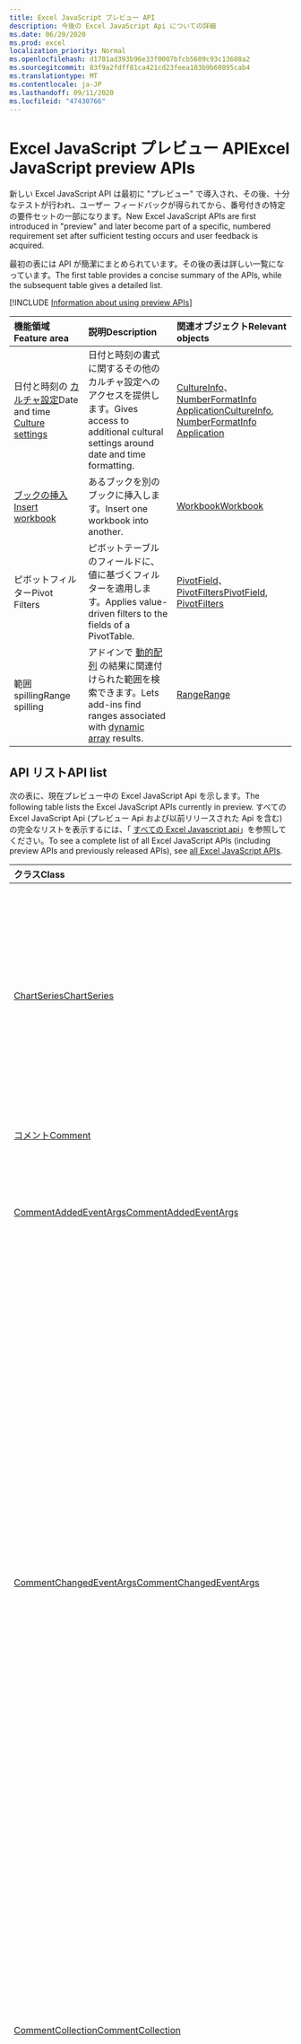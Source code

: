```yaml
---
title: Excel JavaScript プレビュー API
description: 今後の Excel JavaScript Api についての詳細
ms.date: 06/29/2020
ms.prod: excel
localization_priority: Normal
ms.openlocfilehash: d1701ad393b96e33f0007bfcb5609c93c13608a2
ms.sourcegitcommit: 83f9a2fdff81ca421cd23feea103b9b60895cab4
ms.translationtype: MT
ms.contentlocale: ja-JP
ms.lasthandoff: 09/11/2020
ms.locfileid: "47430766"
---
```

# <a name="excel-javascript-preview-apis"></a><span data-ttu-id="ba71c-103">Excel JavaScript プレビュー API</span><span class="sxs-lookup"><span data-stu-id="ba71c-103">Excel JavaScript preview APIs</span></span>

<span data-ttu-id="ba71c-104">新しい Excel JavaScript API は最初に "プレビュー" で導入され、その後、十分なテストが行われ、ユーザー フィードバックが得られてから、番号付きの特定の要件セットの一部になります。</span><span class="sxs-lookup"><span data-stu-id="ba71c-104">New Excel JavaScript APIs are first introduced in "preview" and later become part of a specific, numbered requirement set after sufficient testing occurs and user feedback is acquired.</span></span>

<span data-ttu-id="ba71c-105">最初の表には API が簡潔にまとめられています。その後の表は詳しい一覧になっています。</span><span class="sxs-lookup"><span data-stu-id="ba71c-105">The first table provides a concise summary of the APIs, while the subsequent table gives a detailed list.</span></span>

[!INCLUDE [Information about using preview APIs](../../includes/using-preview-apis-host.md)]

| <span data-ttu-id="ba71c-106">機能領域</span><span class="sxs-lookup"><span data-stu-id="ba71c-106">Feature area</span></span> | <span data-ttu-id="ba71c-107">説明</span><span class="sxs-lookup"><span data-stu-id="ba71c-107">Description</span></span> | <span data-ttu-id="ba71c-108">関連オブジェクト</span><span class="sxs-lookup"><span data-stu-id="ba71c-108">Relevant objects</span></span> |
|:--- |:--- |:--- |
| <span data-ttu-id="ba71c-109">日付と時刻の [カルチャ設定](../../excel/excel-add-ins-workbooks.md#access-application-culture-settings)</span><span class="sxs-lookup"><span data-stu-id="ba71c-109">Date and time [Culture settings](../../excel/excel-add-ins-workbooks.md#access-application-culture-settings)</span></span> | <span data-ttu-id="ba71c-110">日付と時刻の書式に関するその他のカルチャ設定へのアクセスを提供します。</span><span class="sxs-lookup"><span data-stu-id="ba71c-110">Gives access to additional cultural settings around date and time formatting.</span></span> | <span data-ttu-id="ba71c-111">[CultureInfo](/javascript/api/excel/excel.cultureinfo)、 [NumberFormatInfo](/javascript/api/excel/excel.numberformatinfo) [Application](/javascript/api/excel/excel.application)</span><span class="sxs-lookup"><span data-stu-id="ba71c-111">[CultureInfo](/javascript/api/excel/excel.cultureinfo), [NumberFormatInfo](/javascript/api/excel/excel.numberformatinfo) [Application](/javascript/api/excel/excel.application)</span></span> |
| [<span data-ttu-id="ba71c-112">ブックの挿入</span><span class="sxs-lookup"><span data-stu-id="ba71c-112">Insert workbook</span></span>](../../excel/excel-add-ins-workbooks.md#insert-a-copy-of-an-existing-workbook-into-the-current-one-preview) | <span data-ttu-id="ba71c-113">あるブックを別のブックに挿入します。</span><span class="sxs-lookup"><span data-stu-id="ba71c-113">Insert one workbook into another.</span></span>  | [<span data-ttu-id="ba71c-114">Workbook</span><span class="sxs-lookup"><span data-stu-id="ba71c-114">Workbook</span></span>](/javascript/api/excel/excel.worksheetcollection) |
| <span data-ttu-id="ba71c-115">ピボットフィルター</span><span class="sxs-lookup"><span data-stu-id="ba71c-115">Pivot Filters</span></span> | <span data-ttu-id="ba71c-116">ピボットテーブルのフィールドに、値に基づくフィルターを適用します。</span><span class="sxs-lookup"><span data-stu-id="ba71c-116">Applies value-driven filters to the fields of a PivotTable.</span></span> | <span data-ttu-id="ba71c-117">[PivotField](/javascript/api/excel/excel.pivotfield#applyfilter-filter-)、 [PivotFilters](/javascript/api/excel/excel.pivotFilters)</span><span class="sxs-lookup"><span data-stu-id="ba71c-117">[PivotField](/javascript/api/excel/excel.pivotfield#applyfilter-filter-), [PivotFilters](/javascript/api/excel/excel.pivotFilters)</span></span> |
|<span data-ttu-id="ba71c-118">範囲 spilling</span><span class="sxs-lookup"><span data-stu-id="ba71c-118">Range spilling</span></span> | <span data-ttu-id="ba71c-119">アドインで [動的配列](https://support.microsoft.com/office/205c6b06-03ba-4151-89a1-87a7eb36e531) の結果に関連付けられた範囲を検索できます。</span><span class="sxs-lookup"><span data-stu-id="ba71c-119">Lets add-ins find ranges associated with [dynamic array](https://support.microsoft.com/office/205c6b06-03ba-4151-89a1-87a7eb36e531) results.</span></span> | [<span data-ttu-id="ba71c-120">Range</span><span class="sxs-lookup"><span data-stu-id="ba71c-120">Range</span></span>](/javascript/api/excel/excel.range) |

## <a name="api-list"></a><span data-ttu-id="ba71c-121">API リスト</span><span class="sxs-lookup"><span data-stu-id="ba71c-121">API list</span></span>

<span data-ttu-id="ba71c-122">次の表に、現在プレビュー中の Excel JavaScript Api を示します。</span><span class="sxs-lookup"><span data-stu-id="ba71c-122">The following table lists the Excel JavaScript APIs currently in preview.</span></span> <span data-ttu-id="ba71c-123">すべての Excel JavaScript Api (プレビュー Api および以前リリースされた Api を含む) の完全なリストを表示するには、「 [すべての Excel Javascript api](/javascript/api/excel?view=excel-js-preview&preserve-view=true)」を参照してください。</span><span class="sxs-lookup"><span data-stu-id="ba71c-123">To see a complete list of all Excel JavaScript APIs (including preview APIs and previously released APIs), see [all Excel JavaScript APIs](/javascript/api/excel?view=excel-js-preview&preserve-view=true).</span></span>

| <span data-ttu-id="ba71c-124">クラス</span><span class="sxs-lookup"><span data-stu-id="ba71c-124">Class</span></span> | <span data-ttu-id="ba71c-125">フィールド</span><span class="sxs-lookup"><span data-stu-id="ba71c-125">Fields</span></span> | <span data-ttu-id="ba71c-126">説明</span><span class="sxs-lookup"><span data-stu-id="ba71c-126">Description</span></span> |
|:---|:---|:---|
|[<span data-ttu-id="ba71c-127">ChartSeries</span><span class="sxs-lookup"><span data-stu-id="ba71c-127">ChartSeries</span></span>](/javascript/api/excel/excel.chartseries)|[<span data-ttu-id="ba71c-128">getDimensionValues (dimension: Excel. ChartSeriesDimension)</span><span class="sxs-lookup"><span data-stu-id="ba71c-128">getDimensionValues(dimension: Excel.ChartSeriesDimension)</span></span>](/javascript/api/excel/excel.chartseries#getdimensionvalues-dimension-)|<span data-ttu-id="ba71c-129">グラフの系列の1つの次元から値を取得します。</span><span class="sxs-lookup"><span data-stu-id="ba71c-129">Gets the values from a single dimension of the chart series.</span></span> <span data-ttu-id="ba71c-130">指定できるのは、指定された次元と、グラフ系列に対するデータのマッピング方法によって異なります。</span><span class="sxs-lookup"><span data-stu-id="ba71c-130">These could be either category values or data values, depending on the dimension specified and how the data is mapped for the chart series.</span></span>|
|[<span data-ttu-id="ba71c-131">コメント</span><span class="sxs-lookup"><span data-stu-id="ba71c-131">Comment</span></span>](/javascript/api/excel/excel.comment)|[<span data-ttu-id="ba71c-132">contentType</span><span class="sxs-lookup"><span data-stu-id="ba71c-132">contentType</span></span>](/javascript/api/excel/excel.comment#contenttype)|<span data-ttu-id="ba71c-133">コメントのコンテンツタイプを取得します。</span><span class="sxs-lookup"><span data-stu-id="ba71c-133">Gets the content type of the comment.</span></span>|
|[<span data-ttu-id="ba71c-134">CommentAddedEventArgs</span><span class="sxs-lookup"><span data-stu-id="ba71c-134">CommentAddedEventArgs</span></span>](/javascript/api/excel/excel.commentaddedeventargs)|[<span data-ttu-id="ba71c-135">コメントの詳細</span><span class="sxs-lookup"><span data-stu-id="ba71c-135">commentDetails</span></span>](/javascript/api/excel/excel.commentaddedeventargs#commentdetails)|<span data-ttu-id="ba71c-136">`CommentDetail`関連付けられている返信のコメント id と id を含む配列を取得します。</span><span class="sxs-lookup"><span data-stu-id="ba71c-136">Gets the `CommentDetail` array that contains the comment ID and IDs of its related replies.</span></span>|
||[<span data-ttu-id="ba71c-137">source</span><span class="sxs-lookup"><span data-stu-id="ba71c-137">source</span></span>](/javascript/api/excel/excel.commentaddedeventargs#source)|<span data-ttu-id="ba71c-138">イベントのソースを指定します。</span><span class="sxs-lookup"><span data-stu-id="ba71c-138">Specifies the source of the event.</span></span> <span data-ttu-id="ba71c-139">詳細は「`Excel.EventSource`」をご覧ください。</span><span class="sxs-lookup"><span data-stu-id="ba71c-139">See `Excel.EventSource` for details.</span></span>|
||[<span data-ttu-id="ba71c-140">type</span><span class="sxs-lookup"><span data-stu-id="ba71c-140">type</span></span>](/javascript/api/excel/excel.commentaddedeventargs#type)|<span data-ttu-id="ba71c-141">イベントの種類を取得します。</span><span class="sxs-lookup"><span data-stu-id="ba71c-141">Gets the type of the event.</span></span> <span data-ttu-id="ba71c-142">詳細は「`Excel.EventType`」をご覧ください。</span><span class="sxs-lookup"><span data-stu-id="ba71c-142">See `Excel.EventType` for details.</span></span>|
||[<span data-ttu-id="ba71c-143">worksheetId</span><span class="sxs-lookup"><span data-stu-id="ba71c-143">worksheetId</span></span>](/javascript/api/excel/excel.commentaddedeventargs#worksheetid)|<span data-ttu-id="ba71c-144">イベントが発生したワークシートの ID を取得します。</span><span class="sxs-lookup"><span data-stu-id="ba71c-144">Gets the ID of the worksheet in which the event happened.</span></span>|
|[<span data-ttu-id="ba71c-145">CommentChangedEventArgs</span><span class="sxs-lookup"><span data-stu-id="ba71c-145">CommentChangedEventArgs</span></span>](/javascript/api/excel/excel.commentchangedeventargs)|[<span data-ttu-id="ba71c-146">changeType</span><span class="sxs-lookup"><span data-stu-id="ba71c-146">changeType</span></span>](/javascript/api/excel/excel.commentchangedeventargs#changetype)|<span data-ttu-id="ba71c-147">変更されたイベントの発生方法を表す変更の種類を取得します。</span><span class="sxs-lookup"><span data-stu-id="ba71c-147">Gets the change type that represents how the changed event is triggered.</span></span>|
||[<span data-ttu-id="ba71c-148">コメントの詳細</span><span class="sxs-lookup"><span data-stu-id="ba71c-148">commentDetails</span></span>](/javascript/api/excel/excel.commentchangedeventargs#commentdetails)|<span data-ttu-id="ba71c-149">`CommentDetail`関連する返信のコメント id と id を含む配列を取得します。</span><span class="sxs-lookup"><span data-stu-id="ba71c-149">Gets the `CommentDetail` array which contains the comment ID and IDs of its related replies.</span></span>|
||[<span data-ttu-id="ba71c-150">source</span><span class="sxs-lookup"><span data-stu-id="ba71c-150">source</span></span>](/javascript/api/excel/excel.commentchangedeventargs#source)|<span data-ttu-id="ba71c-151">イベントのソースを指定します。</span><span class="sxs-lookup"><span data-stu-id="ba71c-151">Specifies the source of the event.</span></span> <span data-ttu-id="ba71c-152">詳細は「`Excel.EventSource`」をご覧ください。</span><span class="sxs-lookup"><span data-stu-id="ba71c-152">See `Excel.EventSource` for details.</span></span>|
||[<span data-ttu-id="ba71c-153">type</span><span class="sxs-lookup"><span data-stu-id="ba71c-153">type</span></span>](/javascript/api/excel/excel.commentchangedeventargs#type)|<span data-ttu-id="ba71c-154">イベントの種類を取得します。</span><span class="sxs-lookup"><span data-stu-id="ba71c-154">Gets the type of the event.</span></span> <span data-ttu-id="ba71c-155">詳細は「`Excel.EventType`」をご覧ください。</span><span class="sxs-lookup"><span data-stu-id="ba71c-155">See `Excel.EventType` for details.</span></span>|
||[<span data-ttu-id="ba71c-156">worksheetId</span><span class="sxs-lookup"><span data-stu-id="ba71c-156">worksheetId</span></span>](/javascript/api/excel/excel.commentchangedeventargs#worksheetid)|<span data-ttu-id="ba71c-157">イベントが発生したワークシートの ID を取得します。</span><span class="sxs-lookup"><span data-stu-id="ba71c-157">Gets the ID of the worksheet in which the event happened.</span></span>|
|[<span data-ttu-id="ba71c-158">CommentCollection</span><span class="sxs-lookup"><span data-stu-id="ba71c-158">CommentCollection</span></span>](/javascript/api/excel/excel.commentcollection)|[<span data-ttu-id="ba71c-159">onAdded</span><span class="sxs-lookup"><span data-stu-id="ba71c-159">onAdded</span></span>](/javascript/api/excel/excel.commentcollection#onadded)|<span data-ttu-id="ba71c-160">コメントが追加されるときに発生します。</span><span class="sxs-lookup"><span data-stu-id="ba71c-160">Occurs when the comments are added.</span></span>|
||[<span data-ttu-id="ba71c-161">onChanged</span><span class="sxs-lookup"><span data-stu-id="ba71c-161">onChanged</span></span>](/javascript/api/excel/excel.commentcollection#onchanged)|<span data-ttu-id="ba71c-162">返信が削除されたときを含め、コメントのコレクション内のコメントまたは返信が変更されたときに発生します。</span><span class="sxs-lookup"><span data-stu-id="ba71c-162">Occurs when comments or replies in a comment collection are changed, including when replies are deleted.</span></span>|
||[<span data-ttu-id="ba71c-163">onDeleted</span><span class="sxs-lookup"><span data-stu-id="ba71c-163">onDeleted</span></span>](/javascript/api/excel/excel.commentcollection#ondeleted)|<span data-ttu-id="ba71c-164">コメントのコレクションでコメントが削除されると発生します。</span><span class="sxs-lookup"><span data-stu-id="ba71c-164">Occurs when comments are deleted in the comment collection.</span></span>|
|[<span data-ttu-id="ba71c-165">CommentDeletedEventArgs</span><span class="sxs-lookup"><span data-stu-id="ba71c-165">CommentDeletedEventArgs</span></span>](/javascript/api/excel/excel.commentdeletedeventargs)|[<span data-ttu-id="ba71c-166">コメントの詳細</span><span class="sxs-lookup"><span data-stu-id="ba71c-166">commentDetails</span></span>](/javascript/api/excel/excel.commentdeletedeventargs#commentdetails)|<span data-ttu-id="ba71c-167">`CommentDetail`関連付けられている返信のコメント id と id を含む配列を取得します。</span><span class="sxs-lookup"><span data-stu-id="ba71c-167">Gets the `CommentDetail` array that contains the comment ID and IDs of its related replies.</span></span>|
||[<span data-ttu-id="ba71c-168">source</span><span class="sxs-lookup"><span data-stu-id="ba71c-168">source</span></span>](/javascript/api/excel/excel.commentdeletedeventargs#source)|<span data-ttu-id="ba71c-169">イベントのソースを指定します。</span><span class="sxs-lookup"><span data-stu-id="ba71c-169">Specifies the source of the event.</span></span> <span data-ttu-id="ba71c-170">詳細は「`Excel.EventSource`」をご覧ください。</span><span class="sxs-lookup"><span data-stu-id="ba71c-170">See `Excel.EventSource` for details.</span></span>|
||[<span data-ttu-id="ba71c-171">type</span><span class="sxs-lookup"><span data-stu-id="ba71c-171">type</span></span>](/javascript/api/excel/excel.commentdeletedeventargs#type)|<span data-ttu-id="ba71c-172">イベントの種類を取得します。</span><span class="sxs-lookup"><span data-stu-id="ba71c-172">Gets the type of the event.</span></span> <span data-ttu-id="ba71c-173">詳細は「`Excel.EventType`」をご覧ください。</span><span class="sxs-lookup"><span data-stu-id="ba71c-173">See `Excel.EventType` for details.</span></span>|
||[<span data-ttu-id="ba71c-174">worksheetId</span><span class="sxs-lookup"><span data-stu-id="ba71c-174">worksheetId</span></span>](/javascript/api/excel/excel.commentdeletedeventargs#worksheetid)|<span data-ttu-id="ba71c-175">イベントが発生したワークシートの ID を取得します。</span><span class="sxs-lookup"><span data-stu-id="ba71c-175">Gets the ID of the worksheet in which the event happened.</span></span>|
|[<span data-ttu-id="ba71c-176">コメントの詳細</span><span class="sxs-lookup"><span data-stu-id="ba71c-176">CommentDetail</span></span>](/javascript/api/excel/excel.commentdetail)|[<span data-ttu-id="ba71c-177">commentId</span><span class="sxs-lookup"><span data-stu-id="ba71c-177">commentId</span></span>](/javascript/api/excel/excel.commentdetail#commentid)|<span data-ttu-id="ba71c-178">コメントの ID を表します。</span><span class="sxs-lookup"><span data-stu-id="ba71c-178">Represents the ID of comment.</span></span>|
||[<span data-ttu-id="ba71c-179">replyIds</span><span class="sxs-lookup"><span data-stu-id="ba71c-179">replyIds</span></span>](/javascript/api/excel/excel.commentdetail#replyids)|<span data-ttu-id="ba71c-180">コメントに関連付けられている返信の Id を表します。</span><span class="sxs-lookup"><span data-stu-id="ba71c-180">Represents the IDs of the related replies belong to comment.</span></span>|
|[<span data-ttu-id="ba71c-181">CommentReply</span><span class="sxs-lookup"><span data-stu-id="ba71c-181">CommentReply</span></span>](/javascript/api/excel/excel.commentreply)|[<span data-ttu-id="ba71c-182">contentType</span><span class="sxs-lookup"><span data-stu-id="ba71c-182">contentType</span></span>](/javascript/api/excel/excel.commentreply#contenttype)|<span data-ttu-id="ba71c-183">返信のコンテンツの種類。</span><span class="sxs-lookup"><span data-stu-id="ba71c-183">The content type of the reply.</span></span>|
|[<span data-ttu-id="ba71c-184">CultureInfo</span><span class="sxs-lookup"><span data-stu-id="ba71c-184">CultureInfo</span></span>](/javascript/api/excel/excel.cultureinfo)|[<span data-ttu-id="ba71c-185">datetimeFormat</span><span class="sxs-lookup"><span data-stu-id="ba71c-185">datetimeFormat</span></span>](/javascript/api/excel/excel.cultureinfo#datetimeformat)|<span data-ttu-id="ba71c-186">日付と時刻を表示するためのカルチャに適した形式を定義します。</span><span class="sxs-lookup"><span data-stu-id="ba71c-186">Defines the culturally appropriate format of displaying date and time.</span></span> <span data-ttu-id="ba71c-187">これは、現在のシステムのカルチャ設定に基づいています。</span><span class="sxs-lookup"><span data-stu-id="ba71c-187">This is based on current system culture settings.</span></span>|
|[<span data-ttu-id="ba71c-188">DatetimeFormatInfo</span><span class="sxs-lookup"><span data-stu-id="ba71c-188">DatetimeFormatInfo</span></span>](/javascript/api/excel/excel.datetimeformatinfo)|[<span data-ttu-id="ba71c-189">dateSeparator</span><span class="sxs-lookup"><span data-stu-id="ba71c-189">dateSeparator</span></span>](/javascript/api/excel/excel.datetimeformatinfo#dateseparator)|<span data-ttu-id="ba71c-190">日付の区切り文字として使用される文字列を取得します。</span><span class="sxs-lookup"><span data-stu-id="ba71c-190">Gets the string used as the date separator.</span></span> <span data-ttu-id="ba71c-191">これは、現在のシステム設定に基づいています。</span><span class="sxs-lookup"><span data-stu-id="ba71c-191">This is based on current system settings.</span></span>|
||[<span data-ttu-id="ba71c-192">longDatePattern</span><span class="sxs-lookup"><span data-stu-id="ba71c-192">longDatePattern</span></span>](/javascript/api/excel/excel.datetimeformatinfo#longdatepattern)|<span data-ttu-id="ba71c-193">長い日付の値の書式指定文字列を取得します。</span><span class="sxs-lookup"><span data-stu-id="ba71c-193">Gets the format string for a long date value.</span></span> <span data-ttu-id="ba71c-194">これは、現在のシステム設定に基づいています。</span><span class="sxs-lookup"><span data-stu-id="ba71c-194">This is based on current system settings.</span></span>|
||[<span data-ttu-id="ba71c-195">longTimePattern</span><span class="sxs-lookup"><span data-stu-id="ba71c-195">longTimePattern</span></span>](/javascript/api/excel/excel.datetimeformatinfo#longtimepattern)|<span data-ttu-id="ba71c-196">長い時間の値の書式指定文字列を取得します。</span><span class="sxs-lookup"><span data-stu-id="ba71c-196">Gets the format string for a long time value.</span></span> <span data-ttu-id="ba71c-197">これは、現在のシステム設定に基づいています。</span><span class="sxs-lookup"><span data-stu-id="ba71c-197">This is based on current system settings.</span></span>|
||[<span data-ttu-id="ba71c-198">短い日付パターン</span><span class="sxs-lookup"><span data-stu-id="ba71c-198">shortDatePattern</span></span>](/javascript/api/excel/excel.datetimeformatinfo#shortdatepattern)|<span data-ttu-id="ba71c-199">短い日付の値の書式文字列を取得します。</span><span class="sxs-lookup"><span data-stu-id="ba71c-199">Gets the format string for a short date value.</span></span> <span data-ttu-id="ba71c-200">これは、現在のシステム設定に基づいています。</span><span class="sxs-lookup"><span data-stu-id="ba71c-200">This is based on current system settings.</span></span>|
||[<span data-ttu-id="ba71c-201">timeSeparator</span><span class="sxs-lookup"><span data-stu-id="ba71c-201">timeSeparator</span></span>](/javascript/api/excel/excel.datetimeformatinfo#timeseparator)|<span data-ttu-id="ba71c-202">時刻の区切り記号として使用される文字列を取得します。</span><span class="sxs-lookup"><span data-stu-id="ba71c-202">Gets the string used as the time separator.</span></span> <span data-ttu-id="ba71c-203">これは、現在のシステム設定に基づいています。</span><span class="sxs-lookup"><span data-stu-id="ba71c-203">This is based on current system settings.</span></span>|
|[<span data-ttu-id="ba71c-204">NamedSheetView</span><span class="sxs-lookup"><span data-stu-id="ba71c-204">NamedSheetView</span></span>](/javascript/api/excel/excel.namedsheetview)|[<span data-ttu-id="ba71c-205">activate()</span><span class="sxs-lookup"><span data-stu-id="ba71c-205">activate()</span></span>](/javascript/api/excel/excel.namedsheetview#activate--)|<span data-ttu-id="ba71c-206">このシートビューをアクティブにします。</span><span class="sxs-lookup"><span data-stu-id="ba71c-206">Activates this sheet view.</span></span> <span data-ttu-id="ba71c-207">これは、Excel UI の [切り替え先] を使用するのと同じです。</span><span class="sxs-lookup"><span data-stu-id="ba71c-207">This is equivalent to using "Switch To" in the Excel UI.</span></span>|
||[<span data-ttu-id="ba71c-208">delete()</span><span class="sxs-lookup"><span data-stu-id="ba71c-208">delete()</span></span>](/javascript/api/excel/excel.namedsheetview#delete--)|<span data-ttu-id="ba71c-209">ワークシートからシートビューを削除します。</span><span class="sxs-lookup"><span data-stu-id="ba71c-209">Removes the sheet view from the worksheet.</span></span>|
||[<span data-ttu-id="ba71c-210">重複 (名前?: string)</span><span class="sxs-lookup"><span data-stu-id="ba71c-210">duplicate(name?: string)</span></span>](/javascript/api/excel/excel.namedsheetview#duplicate-name-)|<span data-ttu-id="ba71c-211">このシートビューのコピーを作成します。</span><span class="sxs-lookup"><span data-stu-id="ba71c-211">Creates a copy of this sheet view.</span></span>|
||[<span data-ttu-id="ba71c-212">name</span><span class="sxs-lookup"><span data-stu-id="ba71c-212">name</span></span>](/javascript/api/excel/excel.namedsheetview#name)|<span data-ttu-id="ba71c-213">シートビューの名前を取得または設定します。</span><span class="sxs-lookup"><span data-stu-id="ba71c-213">Gets or sets the name of the sheet view.</span></span>|
|[<span data-ttu-id="ba71c-214">NamedSheetViewCollection</span><span class="sxs-lookup"><span data-stu-id="ba71c-214">NamedSheetViewCollection</span></span>](/javascript/api/excel/excel.namedsheetviewcollection)|[<span data-ttu-id="ba71c-215">add(name: string)</span><span class="sxs-lookup"><span data-stu-id="ba71c-215">add(name: string)</span></span>](/javascript/api/excel/excel.namedsheetviewcollection#add-name-)|<span data-ttu-id="ba71c-216">指定した名前の新しいシートビューを作成します。</span><span class="sxs-lookup"><span data-stu-id="ba71c-216">Creates a new sheet view with the given name.</span></span>|
||[<span data-ttu-id="ba71c-217">enterTemporary ()</span><span class="sxs-lookup"><span data-stu-id="ba71c-217">enterTemporary()</span></span>](/javascript/api/excel/excel.namedsheetviewcollection#entertemporary--)|<span data-ttu-id="ba71c-218">新しい一時シートビューを作成してアクティブにします。</span><span class="sxs-lookup"><span data-stu-id="ba71c-218">Creates and activates a new temporary sheet view.</span></span>|
||[<span data-ttu-id="ba71c-219">exit ()</span><span class="sxs-lookup"><span data-stu-id="ba71c-219">exit()</span></span>](/javascript/api/excel/excel.namedsheetviewcollection#exit--)|<span data-ttu-id="ba71c-220">現在アクティブなシートビューを終了します。</span><span class="sxs-lookup"><span data-stu-id="ba71c-220">Exits the currently active sheet view.</span></span>|
||[<span data-ttu-id="ba71c-221">getActive ()</span><span class="sxs-lookup"><span data-stu-id="ba71c-221">getActive()</span></span>](/javascript/api/excel/excel.namedsheetviewcollection#getactive--)|<span data-ttu-id="ba71c-222">ワークシートの現在アクティブなシートビューを取得します。</span><span class="sxs-lookup"><span data-stu-id="ba71c-222">Gets the worksheet's currently active sheet view.</span></span>|
||[<span data-ttu-id="ba71c-223">getCount()</span><span class="sxs-lookup"><span data-stu-id="ba71c-223">getCount()</span></span>](/javascript/api/excel/excel.namedsheetviewcollection#getcount--)|<span data-ttu-id="ba71c-224">このワークシートのシートビューの数を取得します。</span><span class="sxs-lookup"><span data-stu-id="ba71c-224">Gets the number of sheet views in this worksheet.</span></span>|
||[<span data-ttu-id="ba71c-225">getItem(key: string)</span><span class="sxs-lookup"><span data-stu-id="ba71c-225">getItem(key: string)</span></span>](/javascript/api/excel/excel.namedsheetviewcollection#getitem-key-)|<span data-ttu-id="ba71c-226">名前を使用してシートビューを取得します。</span><span class="sxs-lookup"><span data-stu-id="ba71c-226">Gets a sheet view using its name.</span></span>|
||[<span data-ttu-id="ba71c-227">getItemAt(index: number)</span><span class="sxs-lookup"><span data-stu-id="ba71c-227">getItemAt(index: number)</span></span>](/javascript/api/excel/excel.namedsheetviewcollection#getitemat-index-)|<span data-ttu-id="ba71c-228">コレクション内のインデックスによってシートビューを取得します。</span><span class="sxs-lookup"><span data-stu-id="ba71c-228">Gets a sheet view by its index in the collection.</span></span>|
||[<span data-ttu-id="ba71c-229">items</span><span class="sxs-lookup"><span data-stu-id="ba71c-229">items</span></span>](/javascript/api/excel/excel.namedsheetviewcollection#items)|<span data-ttu-id="ba71c-230">このコレクション内に読み込まれた子アイテムを取得します。</span><span class="sxs-lookup"><span data-stu-id="ba71c-230">Gets the loaded child items in this collection.</span></span>|
|[<span data-ttu-id="ba71c-231">PivotDateFilter</span><span class="sxs-lookup"><span data-stu-id="ba71c-231">PivotDateFilter</span></span>](/javascript/api/excel/excel.pivotdatefilter)|[<span data-ttu-id="ba71c-232">comparator</span><span class="sxs-lookup"><span data-stu-id="ba71c-232">comparator</span></span>](/javascript/api/excel/excel.pivotdatefilter#comparator)|<span data-ttu-id="ba71c-233">比較演算子は、他の値を比較する静的な値です。</span><span class="sxs-lookup"><span data-stu-id="ba71c-233">The comparator is the static value to which other values are compared.</span></span> <span data-ttu-id="ba71c-234">比較の種類は、条件によって定義されます。</span><span class="sxs-lookup"><span data-stu-id="ba71c-234">The type of comparison is defined by the condition.</span></span>|
||[<span data-ttu-id="ba71c-235">condition</span><span class="sxs-lookup"><span data-stu-id="ba71c-235">condition</span></span>](/javascript/api/excel/excel.pivotdatefilter#condition)|<span data-ttu-id="ba71c-236">必要なフィルター条件を定義するフィルターの条件を指定します。</span><span class="sxs-lookup"><span data-stu-id="ba71c-236">Specifies the condition for the filter, which defines the necessary filtering criteria.</span></span>|
||[<span data-ttu-id="ba71c-237">排他</span><span class="sxs-lookup"><span data-stu-id="ba71c-237">exclusive</span></span>](/javascript/api/excel/excel.pivotdatefilter#exclusive)|<span data-ttu-id="ba71c-238">True の場合、フィルターは条件に一致するアイテムを *除外* します。</span><span class="sxs-lookup"><span data-stu-id="ba71c-238">If true, filter *excludes* items that meet criteria.</span></span> <span data-ttu-id="ba71c-239">既定では false (条件に一致するアイテムを含むフィルター)。</span><span class="sxs-lookup"><span data-stu-id="ba71c-239">The default is false (filter to include items that meet criteria).</span></span>|
||[<span data-ttu-id="ba71c-240">lowerBound</span><span class="sxs-lookup"><span data-stu-id="ba71c-240">lowerBound</span></span>](/javascript/api/excel/excel.pivotdatefilter#lowerbound)|<span data-ttu-id="ba71c-241">フィルター条件の範囲の下限を指定し `Between` ます。</span><span class="sxs-lookup"><span data-stu-id="ba71c-241">The lower-bound of the range for the `Between` filter condition.</span></span>|
||[<span data-ttu-id="ba71c-242">upperBound</span><span class="sxs-lookup"><span data-stu-id="ba71c-242">upperBound</span></span>](/javascript/api/excel/excel.pivotdatefilter#upperbound)|<span data-ttu-id="ba71c-243">フィルター条件の範囲の上限を指定し `Between` ます。</span><span class="sxs-lookup"><span data-stu-id="ba71c-243">The upper-bound of the range for the `Between` filter condition.</span></span>|
||[<span data-ttu-id="ba71c-244">wholeDays</span><span class="sxs-lookup"><span data-stu-id="ba71c-244">wholeDays</span></span>](/javascript/api/excel/excel.pivotdatefilter#wholedays)|<span data-ttu-id="ba71c-245">`Equals`、、 `Before` `After` 、および `Between` フィルター条件の場合、比較を日単位で行う必要があるかどうかを示します。</span><span class="sxs-lookup"><span data-stu-id="ba71c-245">For `Equals`, `Before`, `After`, and `Between` filter conditions, indicates if comparisons should be made as whole days.</span></span>|
|[<span data-ttu-id="ba71c-246">PivotField</span><span class="sxs-lookup"><span data-stu-id="ba71c-246">PivotField</span></span>](/javascript/api/excel/excel.pivotfield)|[<span data-ttu-id="ba71c-247">applyFilter (filter: PivotFilters)</span><span class="sxs-lookup"><span data-stu-id="ba71c-247">applyFilter(filter: Excel.PivotFilters)</span></span>](/javascript/api/excel/excel.pivotfield#applyfilter-filter-)|<span data-ttu-id="ba71c-248">1つまたは複数のフィールドの現在の PivotFilters を設定し、フィールドに適用します。</span><span class="sxs-lookup"><span data-stu-id="ba71c-248">Sets one or more of the field's current PivotFilters and applies them to the field.</span></span>|
||[<span data-ttu-id="ba71c-249">clearAllFilters ()</span><span class="sxs-lookup"><span data-stu-id="ba71c-249">clearAllFilters()</span></span>](/javascript/api/excel/excel.pivotfield#clearallfilters--)|<span data-ttu-id="ba71c-250">すべてのフィールドフィルターのすべての条件をクリアします。</span><span class="sxs-lookup"><span data-stu-id="ba71c-250">Clears all criteria from all of the field's filters.</span></span> <span data-ttu-id="ba71c-251">これにより、そのフィールドのアクティブなフィルター処理がすべて削除されます。</span><span class="sxs-lookup"><span data-stu-id="ba71c-251">This removes any active filtering on the field.</span></span>|
||[<span data-ttu-id="ba71c-252">clearFilter (filterType: PivotFilterType)</span><span class="sxs-lookup"><span data-stu-id="ba71c-252">clearFilter(filterType: Excel.PivotFilterType)</span></span>](/javascript/api/excel/excel.pivotfield#clearfilter-filtertype-)|<span data-ttu-id="ba71c-253">指定した種類のフィールドのフィルターから、すべての既存の条件を削除します (現在適用されている場合)。</span><span class="sxs-lookup"><span data-stu-id="ba71c-253">Clears all existing criteria from the field's filter of the given type (if one is currently applied).</span></span>|
||[<span data-ttu-id="ba71c-254">getFilters ()</span><span class="sxs-lookup"><span data-stu-id="ba71c-254">getFilters()</span></span>](/javascript/api/excel/excel.pivotfield#getfilters--)|<span data-ttu-id="ba71c-255">フィールドに現在適用されているすべてのフィルターを取得します。</span><span class="sxs-lookup"><span data-stu-id="ba71c-255">Gets all filters currently applied on the field.</span></span>|
||[<span data-ttu-id="ba71c-256">isFiltered (filterType?: PivotFilterType)</span><span class="sxs-lookup"><span data-stu-id="ba71c-256">isFiltered(filterType?: Excel.PivotFilterType)</span></span>](/javascript/api/excel/excel.pivotfield#isfiltered-filtertype-)|<span data-ttu-id="ba71c-257">フィールドに適用されているフィルターがあるかどうかを確認します。</span><span class="sxs-lookup"><span data-stu-id="ba71c-257">Checks if there are any applied filters on the field.</span></span>|
|[<span data-ttu-id="ba71c-258">PivotFilters</span><span class="sxs-lookup"><span data-stu-id="ba71c-258">PivotFilters</span></span>](/javascript/api/excel/excel.pivotfilters)|[<span data-ttu-id="ba71c-259">dateFilter</span><span class="sxs-lookup"><span data-stu-id="ba71c-259">dateFilter</span></span>](/javascript/api/excel/excel.pivotfilters#datefilter)|<span data-ttu-id="ba71c-260">ピボットフィールドの現在適用されている日付フィルター。</span><span class="sxs-lookup"><span data-stu-id="ba71c-260">The PivotField's currently applied date filter.</span></span> <span data-ttu-id="ba71c-261">何も適用されていない場合は、Null を返します。</span><span class="sxs-lookup"><span data-stu-id="ba71c-261">Null if none is applied.</span></span>|
||[<span data-ttu-id="ba71c-262">labelFilter</span><span class="sxs-lookup"><span data-stu-id="ba71c-262">labelFilter</span></span>](/javascript/api/excel/excel.pivotfilters#labelfilter)|<span data-ttu-id="ba71c-263">ピボットフィールドの現在適用されているラベルフィルター。</span><span class="sxs-lookup"><span data-stu-id="ba71c-263">The PivotField's currently applied label filter.</span></span> <span data-ttu-id="ba71c-264">何も適用されていない場合は、Null を返します。</span><span class="sxs-lookup"><span data-stu-id="ba71c-264">Null if none is applied.</span></span>|
||[<span data-ttu-id="ba71c-265">manualFilter</span><span class="sxs-lookup"><span data-stu-id="ba71c-265">manualFilter</span></span>](/javascript/api/excel/excel.pivotfilters#manualfilter)|<span data-ttu-id="ba71c-266">ピボットフィールドの現在適用されている手動フィルター。</span><span class="sxs-lookup"><span data-stu-id="ba71c-266">The PivotField's currently applied manual filter.</span></span> <span data-ttu-id="ba71c-267">何も適用されていない場合は、Null を返します。</span><span class="sxs-lookup"><span data-stu-id="ba71c-267">Null if none is applied.</span></span>|
||[<span data-ttu-id="ba71c-268">valueFilter</span><span class="sxs-lookup"><span data-stu-id="ba71c-268">valueFilter</span></span>](/javascript/api/excel/excel.pivotfilters#valuefilter)|<span data-ttu-id="ba71c-269">ピボットフィールドの現在適用されている値フィルター。</span><span class="sxs-lookup"><span data-stu-id="ba71c-269">The PivotField's currently applied value filter.</span></span> <span data-ttu-id="ba71c-270">何も適用されていない場合は、Null を返します。</span><span class="sxs-lookup"><span data-stu-id="ba71c-270">Null if none is applied.</span></span>|
|[<span data-ttu-id="ba71c-271">PivotLabelFilter</span><span class="sxs-lookup"><span data-stu-id="ba71c-271">PivotLabelFilter</span></span>](/javascript/api/excel/excel.pivotlabelfilter)|[<span data-ttu-id="ba71c-272">comparator</span><span class="sxs-lookup"><span data-stu-id="ba71c-272">comparator</span></span>](/javascript/api/excel/excel.pivotlabelfilter#comparator)|<span data-ttu-id="ba71c-273">比較演算子は、他の値を比較する静的な値です。</span><span class="sxs-lookup"><span data-stu-id="ba71c-273">The comparator is the static value to which other values are compared.</span></span> <span data-ttu-id="ba71c-274">比較の種類は、条件によって定義されます。</span><span class="sxs-lookup"><span data-stu-id="ba71c-274">The type of comparison is defined by the condition.</span></span>|
||[<span data-ttu-id="ba71c-275">condition</span><span class="sxs-lookup"><span data-stu-id="ba71c-275">condition</span></span>](/javascript/api/excel/excel.pivotlabelfilter#condition)|<span data-ttu-id="ba71c-276">必要なフィルター条件を定義するフィルターの条件を指定します。</span><span class="sxs-lookup"><span data-stu-id="ba71c-276">Specifies the condition for the filter, which defines the necessary filtering criteria.</span></span>|
||[<span data-ttu-id="ba71c-277">排他</span><span class="sxs-lookup"><span data-stu-id="ba71c-277">exclusive</span></span>](/javascript/api/excel/excel.pivotlabelfilter#exclusive)|<span data-ttu-id="ba71c-278">True の場合、フィルターは条件に一致するアイテムを *除外* します。</span><span class="sxs-lookup"><span data-stu-id="ba71c-278">If true, filter *excludes* items that meet criteria.</span></span> <span data-ttu-id="ba71c-279">既定では false (条件に一致するアイテムを含むフィルター)。</span><span class="sxs-lookup"><span data-stu-id="ba71c-279">The default is false (filter to include items that meet criteria).</span></span>|
||[<span data-ttu-id="ba71c-280">lowerBound</span><span class="sxs-lookup"><span data-stu-id="ba71c-280">lowerBound</span></span>](/javascript/api/excel/excel.pivotlabelfilter#lowerbound)|<span data-ttu-id="ba71c-281">フィルター条件間の範囲の下限。</span><span class="sxs-lookup"><span data-stu-id="ba71c-281">The lower-bound of the range for the Between filter condition.</span></span>|
||[<span data-ttu-id="ba71c-282">substring</span><span class="sxs-lookup"><span data-stu-id="ba71c-282">substring</span></span>](/javascript/api/excel/excel.pivotlabelfilter#substring)|<span data-ttu-id="ba71c-283">`BeginsWith`、、 `EndsWith` およびフィルター条件で使用される部分文字列 `Contains` 。</span><span class="sxs-lookup"><span data-stu-id="ba71c-283">The substring used for `BeginsWith`, `EndsWith`, and `Contains` filter conditions.</span></span>|
||[<span data-ttu-id="ba71c-284">upperBound</span><span class="sxs-lookup"><span data-stu-id="ba71c-284">upperBound</span></span>](/javascript/api/excel/excel.pivotlabelfilter#upperbound)|<span data-ttu-id="ba71c-285">フィルター条件の間の範囲の上限を指定します。</span><span class="sxs-lookup"><span data-stu-id="ba71c-285">The upper-bound of the range for the Between filter condition.</span></span>|
|[<span data-ttu-id="ba71c-286">PivotLayout</span><span class="sxs-lookup"><span data-stu-id="ba71c-286">PivotLayout</span></span>](/javascript/api/excel/excel.pivotlayout)|[<span data-ttu-id="ba71c-287">getCell(dataHierarchy: DataPivotHierarchy \| string, rowItems: Array<PivotItem \| string>, columnItems: Array<PivotItem \| string>)</span><span class="sxs-lookup"><span data-stu-id="ba71c-287">getCell(dataHierarchy: DataPivotHierarchy \| string, rowItems: Array<PivotItem \| string>, columnItems: Array<PivotItem \| string>)</span></span>](/javascript/api/excel/excel.pivotlayout#getcell-datahierarchy--rowitems--columnitems-)|<span data-ttu-id="ba71c-288">データ階層と、それぞれの階層の行および列の項目に基づいて、ピボットテーブル内の一意のセルを取得します。 </span><span class="sxs-lookup"><span data-stu-id="ba71c-288">Gets a unique cell in the PivotTable based on a data hierarchy and the row and column items of their respective hierarchies.</span></span> <span data-ttu-id="ba71c-289">返されるセルは、指定した階層のデータが含まれる、指定された行と列の交差部分です。 </span><span class="sxs-lookup"><span data-stu-id="ba71c-289">The returned cell is the intersection of the given row and column that contains the data from the given hierarchy.</span></span> <span data-ttu-id="ba71c-290">このメソッドは、特定のセルでの getPivotItems および getDataHierarchy の呼び出しを逆にしたものです。</span><span class="sxs-lookup"><span data-stu-id="ba71c-290">This method is the inverse of calling getPivotItems and getDataHierarchy on a particular cell.</span></span>|
||[<span data-ttu-id="ba71c-291">pivotStyle</span><span class="sxs-lookup"><span data-stu-id="ba71c-291">pivotStyle</span></span>](/javascript/api/excel/excel.pivotlayout#pivotstyle)|<span data-ttu-id="ba71c-292">ピボットテーブルに適用されるスタイルです。</span><span class="sxs-lookup"><span data-stu-id="ba71c-292">The style applied to the PivotTable.</span></span>|
||[<span data-ttu-id="ba71c-293">setStyle (style: string \| PivotTableStyle \| BuiltInPivotTableStyle)</span><span class="sxs-lookup"><span data-stu-id="ba71c-293">setStyle(style: string \| PivotTableStyle \| BuiltInPivotTableStyle)</span></span>](/javascript/api/excel/excel.pivotlayout#setstyle-style-)|<span data-ttu-id="ba71c-294">ピボットテーブルに適用されるスタイルを設定します。</span><span class="sxs-lookup"><span data-stu-id="ba71c-294">Sets the style applied to the PivotTable.</span></span>|
|[<span data-ttu-id="ba71c-295">PivotManualFilter</span><span class="sxs-lookup"><span data-stu-id="ba71c-295">PivotManualFilter</span></span>](/javascript/api/excel/excel.pivotmanualfilter)|[<span data-ttu-id="ba71c-296">selectedItems</span><span class="sxs-lookup"><span data-stu-id="ba71c-296">selectedItems</span></span>](/javascript/api/excel/excel.pivotmanualfilter#selecteditems)|<span data-ttu-id="ba71c-297">手動でフィルター処理するために選択されたアイテムのリスト。</span><span class="sxs-lookup"><span data-stu-id="ba71c-297">A list of selected items to manually filter.</span></span> <span data-ttu-id="ba71c-298">これらは、選択されたフィールドの既存のアイテムおよび有効なアイテムである必要があります。</span><span class="sxs-lookup"><span data-stu-id="ba71c-298">These must be existing and valid items from the chosen field.</span></span>|
|[<span data-ttu-id="ba71c-299">PivotTable</span><span class="sxs-lookup"><span data-stu-id="ba71c-299">PivotTable</span></span>](/javascript/api/excel/excel.pivottable)|[<span data-ttu-id="ba71c-300">Allow多重 Filtersperfield</span><span class="sxs-lookup"><span data-stu-id="ba71c-300">allowMultipleFiltersPerField</span></span>](/javascript/api/excel/excel.pivottable#allowmultiplefiltersperfield)|<span data-ttu-id="ba71c-301">ピボットテーブルで、テーブル内の特定の PivotField に対して複数の PivotFilters を適用できるかどうかを指定します。</span><span class="sxs-lookup"><span data-stu-id="ba71c-301">Specifies if the PivotTable allows the application of multiple PivotFilters on a given PivotField in the table.</span></span>|
|[<span data-ttu-id="ba71c-302">PivotValueFilter</span><span class="sxs-lookup"><span data-stu-id="ba71c-302">PivotValueFilter</span></span>](/javascript/api/excel/excel.pivotvaluefilter)|[<span data-ttu-id="ba71c-303">comparator</span><span class="sxs-lookup"><span data-stu-id="ba71c-303">comparator</span></span>](/javascript/api/excel/excel.pivotvaluefilter#comparator)|<span data-ttu-id="ba71c-304">比較演算子は、他の値を比較する静的な値です。</span><span class="sxs-lookup"><span data-stu-id="ba71c-304">The comparator is the static value to which other values are compared.</span></span> <span data-ttu-id="ba71c-305">比較の種類は、条件によって定義されます。</span><span class="sxs-lookup"><span data-stu-id="ba71c-305">The type of comparison is defined by the condition.</span></span>|
||[<span data-ttu-id="ba71c-306">condition</span><span class="sxs-lookup"><span data-stu-id="ba71c-306">condition</span></span>](/javascript/api/excel/excel.pivotvaluefilter#condition)|<span data-ttu-id="ba71c-307">必要なフィルター条件を定義するフィルターの条件を指定します。</span><span class="sxs-lookup"><span data-stu-id="ba71c-307">Specifies the condition for the filter, which defines the necessary filtering criteria.</span></span>|
||[<span data-ttu-id="ba71c-308">排他</span><span class="sxs-lookup"><span data-stu-id="ba71c-308">exclusive</span></span>](/javascript/api/excel/excel.pivotvaluefilter#exclusive)|<span data-ttu-id="ba71c-309">True の場合、フィルターは条件に一致するアイテムを *除外* します。</span><span class="sxs-lookup"><span data-stu-id="ba71c-309">If true, filter *excludes* items that meet criteria.</span></span> <span data-ttu-id="ba71c-310">既定では false (条件に一致するアイテムを含むフィルター)。</span><span class="sxs-lookup"><span data-stu-id="ba71c-310">The default is false (filter to include items that meet criteria).</span></span>|
||[<span data-ttu-id="ba71c-311">lowerBound</span><span class="sxs-lookup"><span data-stu-id="ba71c-311">lowerBound</span></span>](/javascript/api/excel/excel.pivotvaluefilter#lowerbound)|<span data-ttu-id="ba71c-312">フィルター条件の範囲の下限を指定し `Between` ます。</span><span class="sxs-lookup"><span data-stu-id="ba71c-312">The lower-bound of the range for the `Between` filter condition.</span></span>|
||[<span data-ttu-id="ba71c-313">selectionType</span><span class="sxs-lookup"><span data-stu-id="ba71c-313">selectionType</span></span>](/javascript/api/excel/excel.pivotvaluefilter#selectiontype)|<span data-ttu-id="ba71c-314">フィルターを上位/下位 N 個のアイテム、上位/下位 n%、上位/下位 N 個の合計にするかどうかを指定します。</span><span class="sxs-lookup"><span data-stu-id="ba71c-314">Specifies if the filter is for the top/bottom N items, top/bottom N percent, or top/bottom N sum.</span></span>|
||[<span data-ttu-id="ba71c-315">基準</span><span class="sxs-lookup"><span data-stu-id="ba71c-315">threshold</span></span>](/javascript/api/excel/excel.pivotvaluefilter#threshold)|<span data-ttu-id="ba71c-316">上位/下位フィルター条件に対してフィルター処理するアイテム、パーセント、または合計の "N" 個のしきい値。</span><span class="sxs-lookup"><span data-stu-id="ba71c-316">The "N" threshold number of items, percent, or sum to be filtered for a Top/Bottom filter condition.</span></span>|
||[<span data-ttu-id="ba71c-317">upperBound</span><span class="sxs-lookup"><span data-stu-id="ba71c-317">upperBound</span></span>](/javascript/api/excel/excel.pivotvaluefilter#upperbound)|<span data-ttu-id="ba71c-318">フィルター条件の範囲の上限を指定し `Between` ます。</span><span class="sxs-lookup"><span data-stu-id="ba71c-318">The upper-bound of the range for the `Between` filter condition.</span></span>|
||[<span data-ttu-id="ba71c-319">value</span><span class="sxs-lookup"><span data-stu-id="ba71c-319">value</span></span>](/javascript/api/excel/excel.pivotvaluefilter#value)|<span data-ttu-id="ba71c-320">フィルター処理の対象となるフィールドで選択されている "value" の名前です。</span><span class="sxs-lookup"><span data-stu-id="ba71c-320">Name of the chosen "value" in the field by which to filter.</span></span>|
|[<span data-ttu-id="ba71c-321">Range</span><span class="sxs-lookup"><span data-stu-id="ba71c-321">Range</span></span>](/javascript/api/excel/excel.range)|[<span data-ttu-id="ba71c-322">getDirectPrecedents 元 ()</span><span class="sxs-lookup"><span data-stu-id="ba71c-322">getDirectPrecedents()</span></span>](/javascript/api/excel/excel.range#getdirectprecedents--)|<span data-ttu-id="ba71c-323">`WorkbookRangeAreas`同じワークシートまたは複数のワークシート内のセルのすべての直接の参照元を含む範囲を表すオブジェクト型 (object) の値を取得します。</span><span class="sxs-lookup"><span data-stu-id="ba71c-323">Returns a `WorkbookRangeAreas` object that represents the range containing all the direct precedents of a cell in same worksheet or in multiple worksheets.</span></span>|
||[<span data-ttu-id="ba71c-324">getMergedAreas()</span><span class="sxs-lookup"><span data-stu-id="ba71c-324">getMergedAreas()</span></span>](/javascript/api/excel/excel.range#getmergedareas--)|<span data-ttu-id="ba71c-325">この範囲内の結合領域を表す RangeAreas オブジェクトを返します。</span><span class="sxs-lookup"><span data-stu-id="ba71c-325">Returns a RangeAreas object that represents the merged areas in this range.</span></span> <span data-ttu-id="ba71c-326">この範囲内のマージされた領域の数が512を超える場合、API は結果を返すことに失敗します。</span><span class="sxs-lookup"><span data-stu-id="ba71c-326">Note that if the merged areas count in this range is more than 512, the API will fail to return the result.</span></span>|
||[<span data-ttu-id="ba71c-327">getPrecedents 元 ()</span><span class="sxs-lookup"><span data-stu-id="ba71c-327">getPrecedents()</span></span>](/javascript/api/excel/excel.range#getprecedents--)|<span data-ttu-id="ba71c-328">`WorkbookRangeAreas`同じワークシートまたは複数のワークシート内のセルのすべての参照元を含む範囲を表すオブジェクト型 (object) の値を取得します。</span><span class="sxs-lookup"><span data-stu-id="ba71c-328">Returns a `WorkbookRangeAreas` object that represents the range containing all the precedents of a cell in same worksheet or in multiple worksheets.</span></span>|
||[<span data-ttu-id="ba71c-329">getSpillParent()</span><span class="sxs-lookup"><span data-stu-id="ba71c-329">getSpillParent()</span></span>](/javascript/api/excel/excel.range#getspillparent--)|<span data-ttu-id="ba71c-330">スピルするセルのアンカー セルを含む範囲オブジェクトを取得します。</span><span class="sxs-lookup"><span data-stu-id="ba71c-330">Gets the range object containing the anchor cell for a cell getting spilled into.</span></span> <span data-ttu-id="ba71c-331">複数のセルを含む範囲に適用される場合は失敗します。</span><span class="sxs-lookup"><span data-stu-id="ba71c-331">Fails if applied to a range with more than one cell.</span></span>|
||[<span data-ttu-id="ba71c-332">getSpillParentOrNullObject()</span><span class="sxs-lookup"><span data-stu-id="ba71c-332">getSpillParentOrNullObject()</span></span>](/javascript/api/excel/excel.range#getspillparentornullobject--)|<span data-ttu-id="ba71c-333">スピルするセルのアンカー セルを含む範囲オブジェクトを取得します。</span><span class="sxs-lookup"><span data-stu-id="ba71c-333">Gets the range object containing the anchor cell for a cell getting spilled into.</span></span>|
||[<span data-ttu-id="ba71c-334">getSpillingToRange()</span><span class="sxs-lookup"><span data-stu-id="ba71c-334">getSpillingToRange()</span></span>](/javascript/api/excel/excel.range#getspillingtorange--)|<span data-ttu-id="ba71c-335">アンカー セルで呼び出されたとき、スピル範囲を含む範囲オブジェクトを取得します。</span><span class="sxs-lookup"><span data-stu-id="ba71c-335">Gets the range object containing the spill range when called on an anchor cell.</span></span> <span data-ttu-id="ba71c-336">複数のセルを含む範囲に適用される場合は失敗します。</span><span class="sxs-lookup"><span data-stu-id="ba71c-336">Fails if applied to a range with more than one cell.</span></span>|
||[<span data-ttu-id="ba71c-337">getSpillingToRangeOrNullObject()</span><span class="sxs-lookup"><span data-stu-id="ba71c-337">getSpillingToRangeOrNullObject()</span></span>](/javascript/api/excel/excel.range#getspillingtorangeornullobject--)|<span data-ttu-id="ba71c-338">アンカー セルで呼び出されたとき、スピル範囲を含む範囲オブジェクトを取得します。</span><span class="sxs-lookup"><span data-stu-id="ba71c-338">Gets the range object containing the spill range when called on an anchor cell.</span></span>|
||[<span data-ttu-id="ba71c-339">hasSpill</span><span class="sxs-lookup"><span data-stu-id="ba71c-339">hasSpill</span></span>](/javascript/api/excel/excel.range#hasspill)|<span data-ttu-id="ba71c-340">すべてのセルにスピル ボーダーがあるかどうかを表します。</span><span class="sxs-lookup"><span data-stu-id="ba71c-340">Represents if all cells have a spill border.</span></span>|
||[<span data-ttu-id="ba71c-341">番号 Formatcategories</span><span class="sxs-lookup"><span data-stu-id="ba71c-341">numberFormatCategories</span></span>](/javascript/api/excel/excel.range#numberformatcategories)|<span data-ttu-id="ba71c-342">各セルの数値形式のカテゴリを表します。</span><span class="sxs-lookup"><span data-stu-id="ba71c-342">Represents the category of number format of each cell.</span></span>|
||[<span data-ttu-id="ba71c-343">savedAsArray</span><span class="sxs-lookup"><span data-stu-id="ba71c-343">savedAsArray</span></span>](/javascript/api/excel/excel.range#savedasarray)|<span data-ttu-id="ba71c-344">すべてのセルが配列数式として保存されるかどうかを表します。</span><span class="sxs-lookup"><span data-stu-id="ba71c-344">Represents if ALL the cells would be saved as an array formula.</span></span>|
|[<span data-ttu-id="ba71c-345">RangeAreasCollection</span><span class="sxs-lookup"><span data-stu-id="ba71c-345">RangeAreasCollection</span></span>](/javascript/api/excel/excel.rangeareascollection)|[<span data-ttu-id="ba71c-346">getCount()</span><span class="sxs-lookup"><span data-stu-id="ba71c-346">getCount()</span></span>](/javascript/api/excel/excel.rangeareascollection#getcount--)|<span data-ttu-id="ba71c-347">このコレクション内の RangeAreas オブジェクトの数を取得します。</span><span class="sxs-lookup"><span data-stu-id="ba71c-347">Gets the number of RangeAreas objects in this collection.</span></span>|
||[<span data-ttu-id="ba71c-348">getItemAt(index: number)</span><span class="sxs-lookup"><span data-stu-id="ba71c-348">getItemAt(index: number)</span></span>](/javascript/api/excel/excel.rangeareascollection#getitemat-index-)|<span data-ttu-id="ba71c-349">コレクション内の位置に基づいて RangeAreas オブジェクトを返します。</span><span class="sxs-lookup"><span data-stu-id="ba71c-349">Returns the RangeAreas object based on position in the collection.</span></span>|
||[<span data-ttu-id="ba71c-350">items</span><span class="sxs-lookup"><span data-stu-id="ba71c-350">items</span></span>](/javascript/api/excel/excel.rangeareascollection#items)|<span data-ttu-id="ba71c-351">このコレクション内に読み込まれた子アイテムを取得します。</span><span class="sxs-lookup"><span data-stu-id="ba71c-351">Gets the loaded child items in this collection.</span></span>|
|[<span data-ttu-id="ba71c-352">ShapeCollection</span><span class="sxs-lookup"><span data-stu-id="ba71c-352">ShapeCollection</span></span>](/javascript/api/excel/excel.shapecollection)|[<span data-ttu-id="ba71c-353">addSvg(xml: string)</span><span class="sxs-lookup"><span data-stu-id="ba71c-353">addSvg(xml: string)</span></span>](/javascript/api/excel/excel.shapecollection#addsvg-xml-)|<span data-ttu-id="ba71c-354">XML 文字列からスケーラブルなベクター グラフィックス (SVG) を作成し、それをワークシートに追加します。</span><span class="sxs-lookup"><span data-stu-id="ba71c-354">Creates a scalable vector graphic (SVG) from an XML string and adds it to the worksheet.</span></span> <span data-ttu-id="ba71c-355">新しい画像を表す Shape オブジェクトを返します。</span><span class="sxs-lookup"><span data-stu-id="ba71c-355">Returns a Shape object that represents the new image.</span></span>|
|[<span data-ttu-id="ba71c-356">Slicer</span><span class="sxs-lookup"><span data-stu-id="ba71c-356">Slicer</span></span>](/javascript/api/excel/excel.slicer)|[<span data-ttu-id="ba71c-357">nameInFormula</span><span class="sxs-lookup"><span data-stu-id="ba71c-357">nameInFormula</span></span>](/javascript/api/excel/excel.slicer#nameinformula)|<span data-ttu-id="ba71c-358">数式で使用するスライサーの名前を表します。</span><span class="sxs-lookup"><span data-stu-id="ba71c-358">Represents the slicer name used in the formula.</span></span>|
||[<span data-ttu-id="ba71c-359">slicerStyle</span><span class="sxs-lookup"><span data-stu-id="ba71c-359">slicerStyle</span></span>](/javascript/api/excel/excel.slicer#slicerstyle)|<span data-ttu-id="ba71c-360">スライサーに適用されるスタイルです。</span><span class="sxs-lookup"><span data-stu-id="ba71c-360">The style applied to the Slicer.</span></span>|
||[<span data-ttu-id="ba71c-361">setStyle (style: string \| PivotTableStyle \| BuiltInSlicerStyle)</span><span class="sxs-lookup"><span data-stu-id="ba71c-361">setStyle(style: string \| PivotTableStyle \| BuiltInSlicerStyle)</span></span>](/javascript/api/excel/excel.slicer#setstyle-style-)|<span data-ttu-id="ba71c-362">スライサーに適用されるスタイルを設定します。</span><span class="sxs-lookup"><span data-stu-id="ba71c-362">Sets the style applied to the slicer.</span></span>|
|[<span data-ttu-id="ba71c-363">Table</span><span class="sxs-lookup"><span data-stu-id="ba71c-363">Table</span></span>](/javascript/api/excel/excel.table)|[<span data-ttu-id="ba71c-364">clearStyle()</span><span class="sxs-lookup"><span data-stu-id="ba71c-364">clearStyle()</span></span>](/javascript/api/excel/excel.table#clearstyle--)|<span data-ttu-id="ba71c-365">既定のテーブル スタイルを使用するようにテーブルを変更します。</span><span class="sxs-lookup"><span data-stu-id="ba71c-365">Changes the table to use the default table style.</span></span>|
||[<span data-ttu-id="ba71c-366">onFiltered</span><span class="sxs-lookup"><span data-stu-id="ba71c-366">onFiltered</span></span>](/javascript/api/excel/excel.table#onfiltered)|<span data-ttu-id="ba71c-367">フィルターが特定のテーブルに適用されたときに発生します。</span><span class="sxs-lookup"><span data-stu-id="ba71c-367">Occurs when filter is applied on a specific table.</span></span>|
||[<span data-ttu-id="ba71c-368">tableStyle</span><span class="sxs-lookup"><span data-stu-id="ba71c-368">tableStyle</span></span>](/javascript/api/excel/excel.table#tablestyle)|<span data-ttu-id="ba71c-369">表に適用されるスタイルです。</span><span class="sxs-lookup"><span data-stu-id="ba71c-369">The style applied to the Table.</span></span>|
||[<span data-ttu-id="ba71c-370">setStyle (style: string \| PivotTableStyle \| BuiltInTableStyle)</span><span class="sxs-lookup"><span data-stu-id="ba71c-370">setStyle(style: string \| PivotTableStyle \| BuiltInTableStyle)</span></span>](/javascript/api/excel/excel.table#setstyle-style-)|<span data-ttu-id="ba71c-371">スライサーに適用されるスタイルを設定します。</span><span class="sxs-lookup"><span data-stu-id="ba71c-371">Sets the style applied to the slicer.</span></span>|
|[<span data-ttu-id="ba71c-372">TableCollection</span><span class="sxs-lookup"><span data-stu-id="ba71c-372">TableCollection</span></span>](/javascript/api/excel/excel.tablecollection)|[<span data-ttu-id="ba71c-373">onFiltered</span><span class="sxs-lookup"><span data-stu-id="ba71c-373">onFiltered</span></span>](/javascript/api/excel/excel.tablecollection#onfiltered)|<span data-ttu-id="ba71c-374">ブックまたはワークシートのテーブルにフィルターが適用されたときに発生します。</span><span class="sxs-lookup"><span data-stu-id="ba71c-374">Occurs when filter is applied on any table in a workbook, or a worksheet.</span></span>|
|[<span data-ttu-id="ba71c-375">TableFilteredEventArgs</span><span class="sxs-lookup"><span data-stu-id="ba71c-375">TableFilteredEventArgs</span></span>](/javascript/api/excel/excel.tablefilteredeventargs)|[<span data-ttu-id="ba71c-376">tableId</span><span class="sxs-lookup"><span data-stu-id="ba71c-376">tableId</span></span>](/javascript/api/excel/excel.tablefilteredeventargs#tableid)|<span data-ttu-id="ba71c-377">フィルターが適用されているテーブルの id を取得します。</span><span class="sxs-lookup"><span data-stu-id="ba71c-377">Gets the id of the table in which the filter is applied.</span></span>|
||[<span data-ttu-id="ba71c-378">type</span><span class="sxs-lookup"><span data-stu-id="ba71c-378">type</span></span>](/javascript/api/excel/excel.tablefilteredeventargs#type)|<span data-ttu-id="ba71c-379">イベントの種類を取得します。</span><span class="sxs-lookup"><span data-stu-id="ba71c-379">Gets the type of the event.</span></span> <span data-ttu-id="ba71c-380">詳細については、Excel.EventType をご覧ください。</span><span class="sxs-lookup"><span data-stu-id="ba71c-380">See Excel.EventType for details.</span></span>|
||[<span data-ttu-id="ba71c-381">worksheetId</span><span class="sxs-lookup"><span data-stu-id="ba71c-381">worksheetId</span></span>](/javascript/api/excel/excel.tablefilteredeventargs#worksheetid)|<span data-ttu-id="ba71c-382">テーブルを含むワークシートの id を取得します。</span><span class="sxs-lookup"><span data-stu-id="ba71c-382">Gets the id of the worksheet which contains the table.</span></span>|
|[<span data-ttu-id="ba71c-383">ブック</span><span class="sxs-lookup"><span data-stu-id="ba71c-383">Workbook</span></span>](/javascript/api/excel/excel.workbook)|[<span data-ttu-id="ba71c-384">showPivotFieldList</span><span class="sxs-lookup"><span data-stu-id="ba71c-384">showPivotFieldList</span></span>](/javascript/api/excel/excel.workbook#showpivotfieldlist)|<span data-ttu-id="ba71c-385">ピボットテーブルのフィールドリストウィンドウをブックレベルで表示するかどうかを指定します。</span><span class="sxs-lookup"><span data-stu-id="ba71c-385">Specifies whether the PivotTable's field list pane is shown at the workbook level.</span></span>|
||[<span data-ttu-id="ba71c-386">use1904DateSystem</span><span class="sxs-lookup"><span data-stu-id="ba71c-386">use1904DateSystem</span></span>](/javascript/api/excel/excel.workbook#use1904datesystem)|<span data-ttu-id="ba71c-387">ブックの日付を 1904 年から計算する場合、true となります。</span><span class="sxs-lookup"><span data-stu-id="ba71c-387">True if the workbook uses the 1904 date system.</span></span>|
|[<span data-ttu-id="ba71c-388">WorkbookRangeAreas</span><span class="sxs-lookup"><span data-stu-id="ba71c-388">WorkbookRangeAreas</span></span>](/javascript/api/excel/excel.workbookrangeareas)|[<span data-ttu-id="ba71c-389">getRangeAreasBySheet (key: string)</span><span class="sxs-lookup"><span data-stu-id="ba71c-389">getRangeAreasBySheet(key: string)</span></span>](/javascript/api/excel/excel.workbookrangeareas#getrangeareasbysheet-key-)|<span data-ttu-id="ba71c-390">`RangeAreas`ワークシート id またはコレクション内の名前に基づいてオブジェクトを返します。</span><span class="sxs-lookup"><span data-stu-id="ba71c-390">Returns the `RangeAreas` object based on worksheet id or name in the collection.</span></span>|
||[<span data-ttu-id="ba71c-391">getRangeAreasOrNullObjectBySheet (key: string)</span><span class="sxs-lookup"><span data-stu-id="ba71c-391">getRangeAreasOrNullObjectBySheet(key: string)</span></span>](/javascript/api/excel/excel.workbookrangeareas#getrangeareasornullobjectbysheet-key-)|<span data-ttu-id="ba71c-392">`RangeAreas`ワークシートの名前またはコレクション内の id に基づいてオブジェクトを返します。</span><span class="sxs-lookup"><span data-stu-id="ba71c-392">Returns the `RangeAreas` object based on worksheet name or id in the collection.</span></span> <span data-ttu-id="ba71c-393">ワークシートが存在しない場合は null オブジェクトを返します。</span><span class="sxs-lookup"><span data-stu-id="ba71c-393">If the worksheet does not exist, will return a null object.</span></span>|
||[<span data-ttu-id="ba71c-394">addresses</span><span class="sxs-lookup"><span data-stu-id="ba71c-394">addresses</span></span>](/javascript/api/excel/excel.workbookrangeareas#addresses)|<span data-ttu-id="ba71c-395">A1 形式のアドレスの配列を返します。</span><span class="sxs-lookup"><span data-stu-id="ba71c-395">Returns an array of address in A1-style.</span></span> <span data-ttu-id="ba71c-396">Address 値には、セルの各長方形ブロックのワークシート名が格納されます (例: "Sheet1!A1: B4、Sheet1!D1: D4 ")。</span><span class="sxs-lookup"><span data-stu-id="ba71c-396">Address value will contain the worksheet name for each rectangular block of cells (e.g., "Sheet1!A1:B4, Sheet1!D1:D4").</span></span> <span data-ttu-id="ba71c-397">読み取り専用です。</span><span class="sxs-lookup"><span data-stu-id="ba71c-397">Read-only.</span></span>|
||[<span data-ttu-id="ba71c-398">areas</span><span class="sxs-lookup"><span data-stu-id="ba71c-398">areas</span></span>](/javascript/api/excel/excel.workbookrangeareas#areas)|<span data-ttu-id="ba71c-399">RangeAreasCollection オブジェクトを取得します。コレクション内の各 RangeAreas は、1つのワークシート内の1つまたは複数の四角形の範囲を表します。</span><span class="sxs-lookup"><span data-stu-id="ba71c-399">Returns the RangeAreasCollection object, each RangeAreas in the collection represent one or more rectangle ranges in one worksheet.</span></span>|
||[<span data-ttu-id="ba71c-400">域</span><span class="sxs-lookup"><span data-stu-id="ba71c-400">ranges</span></span>](/javascript/api/excel/excel.workbookrangeareas#ranges)|<span data-ttu-id="ba71c-401">このオブジェクトを構成する範囲のコレクションを返します。</span><span class="sxs-lookup"><span data-stu-id="ba71c-401">Returns a collection of ranges that comprises this object.</span></span>|
|[<span data-ttu-id="ba71c-402">ワークシート</span><span class="sxs-lookup"><span data-stu-id="ba71c-402">Worksheet</span></span>](/javascript/api/excel/excel.worksheet)|[<span data-ttu-id="ba71c-403">customProperties</span><span class="sxs-lookup"><span data-stu-id="ba71c-403">customProperties</span></span>](/javascript/api/excel/excel.worksheet#customproperties)|<span data-ttu-id="ba71c-404">ワークシートレベルのカスタムプロパティのコレクションを取得します。</span><span class="sxs-lookup"><span data-stu-id="ba71c-404">Gets a collection of worksheet-level custom properties.</span></span>|
||[<span data-ttu-id="ba71c-405">namedSheetViews</span><span class="sxs-lookup"><span data-stu-id="ba71c-405">namedSheetViews</span></span>](/javascript/api/excel/excel.worksheet#namedsheetviews)|<span data-ttu-id="ba71c-406">ワークシートにあるシートビューのコレクションを返します。</span><span class="sxs-lookup"><span data-stu-id="ba71c-406">Returns a collection of sheet views that are present in the worksheet.</span></span>|
||[<span data-ttu-id="ba71c-407">onFiltered</span><span class="sxs-lookup"><span data-stu-id="ba71c-407">onFiltered</span></span>](/javascript/api/excel/excel.worksheet#onfiltered)|<span data-ttu-id="ba71c-408">フィルターが特定のワークシートに適用されたときに発生します。</span><span class="sxs-lookup"><span data-stu-id="ba71c-408">Occurs when filter is applied on a specific worksheet.</span></span>|
|[<span data-ttu-id="ba71c-409">WorksheetCollection</span><span class="sxs-lookup"><span data-stu-id="ba71c-409">WorksheetCollection</span></span>](/javascript/api/excel/excel.worksheetcollection)|<span data-ttu-id="ba71c-410">[addFromBase64(base64File: string, sheetNamesToInsert?: string[], positionType?: Excel.WorksheetPositionType, relativeTo?: Worksheet \| string)](/javascript/api/excel/excel.worksheetcollection#addfrombase64-base64file--sheetnamestoinsert--positiontype--relativeto-)</span><span class="sxs-lookup"><span data-stu-id="ba71c-410">[addFromBase64(base64File: string, sheetNamesToInsert?: string[], positionType?: Excel.WorksheetPositionType, relativeTo?: Worksheet \| string)](/javascript/api/excel/excel.worksheetcollection#addfrombase64-base64file--sheetnamestoinsert--positiontype--relativeto-)</span></span>|<span data-ttu-id="ba71c-411">あるブックの指定されたワークシートを現在のブックに挿入します。</span><span class="sxs-lookup"><span data-stu-id="ba71c-411">Inserts the specified worksheets of a workbook into the current workbook.</span></span>|
||[<span data-ttu-id="ba71c-412">onFiltered</span><span class="sxs-lookup"><span data-stu-id="ba71c-412">onFiltered</span></span>](/javascript/api/excel/excel.worksheetcollection#onfiltered)|<span data-ttu-id="ba71c-413">ブック内でワークシートのフィルターが適用されたときに発生します。</span><span class="sxs-lookup"><span data-stu-id="ba71c-413">Occurs when any worksheet's filter is applied in the workbook.</span></span>|
|[<span data-ttu-id="ba71c-414">ワークシート Customproperty</span><span class="sxs-lookup"><span data-stu-id="ba71c-414">WorksheetCustomProperty</span></span>](/javascript/api/excel/excel.worksheetcustomproperty)|[<span data-ttu-id="ba71c-415">delete()</span><span class="sxs-lookup"><span data-stu-id="ba71c-415">delete()</span></span>](/javascript/api/excel/excel.worksheetcustomproperty#delete--)|<span data-ttu-id="ba71c-416">カスタム プロパティを削除します。</span><span class="sxs-lookup"><span data-stu-id="ba71c-416">Deletes the custom property.</span></span>|
||[<span data-ttu-id="ba71c-417">key</span><span class="sxs-lookup"><span data-stu-id="ba71c-417">key</span></span>](/javascript/api/excel/excel.worksheetcustomproperty#key)|<span data-ttu-id="ba71c-418">カスタム プロパティのキーを取得します。</span><span class="sxs-lookup"><span data-stu-id="ba71c-418">Gets the key of the custom property.</span></span> <span data-ttu-id="ba71c-419">カスタムプロパティのキーは大文字と小文字を区別しません。</span><span class="sxs-lookup"><span data-stu-id="ba71c-419">Custom property keys are case-insensitive.</span></span> <span data-ttu-id="ba71c-420">キーは255文字に制限されています (大きい値を指定すると、"InvalidArgument" エラーがスローされます)。</span><span class="sxs-lookup"><span data-stu-id="ba71c-420">The key is limited to 255 characters (larger values will cause an "InvalidArgument" error to be thrown.)</span></span>|
||[<span data-ttu-id="ba71c-421">value</span><span class="sxs-lookup"><span data-stu-id="ba71c-421">value</span></span>](/javascript/api/excel/excel.worksheetcustomproperty#value)|<span data-ttu-id="ba71c-422">カスタム プロパティの値を取得または設定します。</span><span class="sxs-lookup"><span data-stu-id="ba71c-422">Gets or sets the value of the custom property.</span></span>|
|[<span data-ttu-id="ba71c-423">WorksheetCustomPropertyCollection</span><span class="sxs-lookup"><span data-stu-id="ba71c-423">WorksheetCustomPropertyCollection</span></span>](/javascript/api/excel/excel.worksheetcustompropertycollection)|[<span data-ttu-id="ba71c-424">add (key: string, value: string)</span><span class="sxs-lookup"><span data-stu-id="ba71c-424">add(key: string, value: string)</span></span>](/javascript/api/excel/excel.worksheetcustompropertycollection#add-key--value-)|<span data-ttu-id="ba71c-425">指定したキーに対応する新しいカスタムプロパティを追加します。</span><span class="sxs-lookup"><span data-stu-id="ba71c-425">Adds a new custom property that maps to the provided key.</span></span> <span data-ttu-id="ba71c-426">これにより、既存のカスタムプロパティがそのキーで上書きされます。</span><span class="sxs-lookup"><span data-stu-id="ba71c-426">This overwrites existing custom properties with that key.</span></span>|
||[<span data-ttu-id="ba71c-427">getCount()</span><span class="sxs-lookup"><span data-stu-id="ba71c-427">getCount()</span></span>](/javascript/api/excel/excel.worksheetcustompropertycollection#getcount--)|<span data-ttu-id="ba71c-428">このワークシートのカスタムプロパティの数を取得します。</span><span class="sxs-lookup"><span data-stu-id="ba71c-428">Gets the number of custom properties on this worksheet.</span></span>|
||[<span data-ttu-id="ba71c-429">getItem(key: string)</span><span class="sxs-lookup"><span data-stu-id="ba71c-429">getItem(key: string)</span></span>](/javascript/api/excel/excel.worksheetcustompropertycollection#getitem-key-)|<span data-ttu-id="ba71c-430">キーを使用してカスタム プロパティ オブジェクトを取得します。大文字と小文字は区別されません。</span><span class="sxs-lookup"><span data-stu-id="ba71c-430">Gets a custom property object by its key, which is case-insensitive.</span></span> <span data-ttu-id="ba71c-431">カスタムプロパティが存在しない場合にスローされます。</span><span class="sxs-lookup"><span data-stu-id="ba71c-431">Throws if the custom property does not exist.</span></span>|
||[<span data-ttu-id="ba71c-432">getItemOrNullObject(key: string)</span><span class="sxs-lookup"><span data-stu-id="ba71c-432">getItemOrNullObject(key: string)</span></span>](/javascript/api/excel/excel.worksheetcustompropertycollection#getitemornullobject-key-)|<span data-ttu-id="ba71c-433">キーを使用してカスタム プロパティ オブジェクトを取得します。大文字と小文字は区別されません。</span><span class="sxs-lookup"><span data-stu-id="ba71c-433">Gets a custom property object by its key, which is case-insensitive.</span></span> <span data-ttu-id="ba71c-434">カスタムプロパティが存在しない場合は、null オブジェクトを返します。</span><span class="sxs-lookup"><span data-stu-id="ba71c-434">Returns a null object if the custom property does not exist.</span></span>|
||[<span data-ttu-id="ba71c-435">items</span><span class="sxs-lookup"><span data-stu-id="ba71c-435">items</span></span>](/javascript/api/excel/excel.worksheetcustompropertycollection#items)|<span data-ttu-id="ba71c-436">このコレクション内に読み込まれた子アイテムを取得します。</span><span class="sxs-lookup"><span data-stu-id="ba71c-436">Gets the loaded child items in this collection.</span></span>|
|[<span data-ttu-id="ba71c-437">WorksheetFilteredEventArgs</span><span class="sxs-lookup"><span data-stu-id="ba71c-437">WorksheetFilteredEventArgs</span></span>](/javascript/api/excel/excel.worksheetfilteredeventargs)|[<span data-ttu-id="ba71c-438">type</span><span class="sxs-lookup"><span data-stu-id="ba71c-438">type</span></span>](/javascript/api/excel/excel.worksheetfilteredeventargs#type)|<span data-ttu-id="ba71c-439">イベントの種類を取得します。</span><span class="sxs-lookup"><span data-stu-id="ba71c-439">Gets the type of the event.</span></span> <span data-ttu-id="ba71c-440">詳細については、Excel.EventType をご覧ください。</span><span class="sxs-lookup"><span data-stu-id="ba71c-440">See Excel.EventType for details.</span></span>|
||[<span data-ttu-id="ba71c-441">worksheetId</span><span class="sxs-lookup"><span data-stu-id="ba71c-441">worksheetId</span></span>](/javascript/api/excel/excel.worksheetfilteredeventargs#worksheetid)|<span data-ttu-id="ba71c-442">フィルターが適用されているワークシートの id を取得します。</span><span class="sxs-lookup"><span data-stu-id="ba71c-442">Gets the id of the worksheet in which the filter is applied.</span></span>|

## <a name="see-also"></a><span data-ttu-id="ba71c-443">関連項目</span><span class="sxs-lookup"><span data-stu-id="ba71c-443">See also</span></span>

- [<span data-ttu-id="ba71c-444">Excel JavaScript API リファレンス ドキュメント</span><span class="sxs-lookup"><span data-stu-id="ba71c-444">Excel JavaScript API Reference Documentation</span></span>](/javascript/api/excel?view=excel-js-preview&preserve-view=true)
- [<span data-ttu-id="ba71c-445">Excel JavaScript API の要件セット</span><span class="sxs-lookup"><span data-stu-id="ba71c-445">Excel JavaScript API requirement sets</span></span>](./excel-api-requirement-sets.md)

